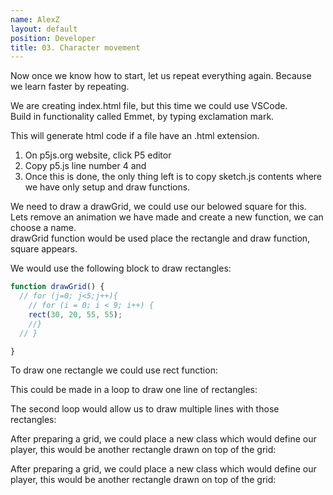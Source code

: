 ```yaml
---
name: AlexZ
layout: default
position: Developer
title: 03. Character movement
---
```


Now once we know how to start, let us repeat everything again. Because we learn faster by repeating.  

We are creating index.html file, but this time we could use VSCode.  
Build in functionality called Emmet, by typing exclamation mark.  

This will generate html code if a file have an .html extension.

1. On p5js.org website, click P5 editor
2. Copy p5.js line number 4 and 
3. Once this is done, the only thing left is to copy sketch.js contents where we have only setup and draw functions.

We need to draw a drawGrid, we could use our belowed square for this.  
Lets remove an animation we have made and create a new function, we can choose a name.  
drawGrid function would be used place the rectangle and draw function, square appears.  
  

We would use the following block to draw rectangles:  

```javascript
function drawGrid() {
  // for (j=0; j<5;j++){
    // for (i = 0; i < 9; i++) {
    rect(30, 20, 55, 55);
    //}
  // }

}
```

To draw one rectangle we could use rect function:  

<script type="text/p5" data-autoplay data-preview-width="600" data-height="600">

function setup() {
createCanvas(400,400);
//for (i = 0; i < 9; i++) {
rect(55, 20, 55, 55);
//}
}

</script>

This could be made in a loop to draw one line of rectangles:  

<script type="text/p5" data-autoplay data-preview-width="600" data-height="600">

function setup() {
createCanvas(400,400);
  for (i = 0; i < 9; i++) {
    rect(i*55, 20, 55, 55);
  }
}

</script>

The second loop would allow us to draw multiple lines with those rectangles:  

<script type="text/p5" data-autoplay data-preview-width="600" data-height="600">
function setup() {
createCanvas(400,400);
  for (j=0; j<5;j++){
    for (i = 0; i < 9; i++) {
       rect(i*55, j*55, 55, 55);
    }
  }
}
</script>

After preparing a grid, we could place a new class which would define our player, this would be another rectangle drawn on top of the grid:  

<script type="text/p5" data-autoplay data-preview-width="600" data-height="600">
function setup() {
  createCanvas(400, 400);
  player = new Player();
}

class Player {
    constructor(){
        this.x = 0;
        this.y = 0;
    }
    draw(){
      fill('#222222'')
      rect(this.x,this.y,16,16)
    }
    move(x,y){
        this.x += x;
        this.y += y;
    }
}

function draw() {
    background(220);
    drawGrid();
    player.draw();
}

function drawGrid() {
  for (j=0; j<5;j++){
    for (i = 0; i < 9; i++) {
    rect(i*55, j*55, 55, 55);
    }
  }
}


</script>

After preparing a grid, we could place a new class which would define our player, this would be another rectangle drawn on top of the grid:  

<script type="text/p5" data-autoplay data-preview-width="600" data-height="600">
function setup() {
  createCanvas(400, 400);
  player = new Player();
}

class Player {
    constructor(){
        this.x = 0;
        this.y = 0;
    }
    draw(){
      fill('#222222')
      rect(this.x,this.y,16,16)
    }
    move(x,y){
        this.x += x;
        this.y += y;
    }
}

function draw() {
    background(220);
    drawGrid();
    player.draw();
}

function drawGrid() {
  for (j=0; j<5;j++){
    for (i = 0; i < 9; i++) {
    rect(i*55, j*55, 55, 55);
    }
  }
}

function keyPressed(){
  if (keyCode === UP_ARROW){
      player.move(0,-55);
  }
  if (keyCode === DOWN_ARROW){
    player.move(0,55);
  }
  if (keyCode === LEFT_ARROW){
      player.move(-55,0);
  }
  if (keyCode === RIGHT_ARROW){
    player.move(55,0);
  }
}

</script>

